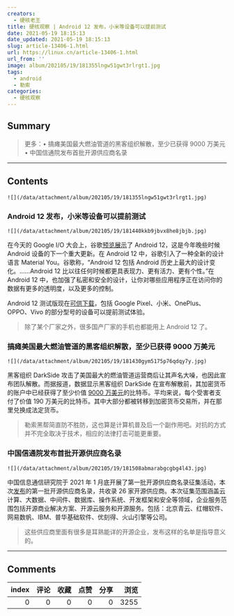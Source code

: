 ```yaml
---
creators:
  - 硬核老王
title: 硬核观察 | Android 12 发布，小米等设备可以提前测试
date: 2021-05-19 18:15:13
date_updated: 2021-05-19 18:15:13
slug: article-13406-1.html
url: https://linux.cn/article-13406-1.html
url_from: ''
image: album/202105/19/181355lngw51gwt3rlrgt1.jpg
tags:
  - android
  - 勒索
categories:
  - 硬核观察
---
```


## Summary

> 更多：• 搞瘫美国最大燃油管道的黑客组织解散，至少已获得 9000 万美元 • 中国信通院发布首批开源供应商名录

***

<!-- more -->

## Contents

`![](/data/attachment/album/202105/19/181355lngw51gwt3rlrgt1.jpg)`

### Android 12 发布，小米等设备可以提前测试

`![](/data/attachment/album/202105/19/181440kkb9jbvx8he8jbjb.jpg)`

在今天的 Google I/O 大会上，谷歌[预览展示](https://arstechnica.com/gadgets/2021/05/google-shows-off-android-12s-huge-ui-overhaul/)了 Android 12，这是今年晚些时候 Android 设备的下一个重大更新。在 Android 12 中，谷歌引入了一种全新的设计语言 Material You。谷歌称，“Android 12 包括 Android 历史上最大的设计变化。……Android 12 比以往任何时候都更具表现力、更有活力、更有个性。”在 Android 12 中，也加强了私密和安全的设计，让你对哪些应用程序正在访问你的数据有更多的透明度，以及更多的控制。

Android 12 测试版现在[可供下载](https://www.google.com/android/beta)，包括 Google Pixel、小米、OnePlus、OPPO、Vivo 的部分型号的设备可以提前测试体验。

> 
> 除了某个厂家之外，很多国产厂家的手机也都能用上 Android 12 了。
> 
> 
> 

### 搞瘫美国最大燃油管道的黑客组织解散，至少已获得 9000 万美元

`![](/data/attachment/album/202105/19/181430gym5175p76qdqy7y.jpg)`

黑客组织 DarkSide 攻击了美国最大的燃油管道运营商后让其声名大噪，也因此宣布团队解散。而据报道，数据显示黑客组织 DarkSide 在宣布解散前，其加密货币的账户中已经获得了至少价值 [9000 万美元](https://www.cnbc.com/2021/05/18/colonial-pipeline-hackers-darkside-received-90-million-in-bitcoin.html)的比特币。平均来说，每个受害者支付了价值 190 万美元的比特币。其中大部分都被转移到加密货币交易所，并在那里兑换成法定货币。

> 
> 勒索黑帮简直防不胜防，这也算是计算机普及后一个副作用吧。对抗的方式并不完全取决于技术，相应的法律打击可能更重要。
> 
> 
> 

### 中国信通院发布首批开源供应商名录

`![](/data/attachment/album/202105/19/181508abmarabgcgbg4l43.jpg)`

中国信息通信研究院于 2021 年 1 月底开展了第一批开源供应商名录征集活动，本次[发布](https://mp.weixin.qq.com/s/DDCKSVshAbNQmCgY8Z4M4Q)的第一批开源供应商名录，共收录 26 家开源供应商。本次征集范围涵盖云计算、大数据、中间件、数据库、操作系统、开发框架和安全等领域，企业服务范围包括开源商业解决方案、开源云服务和开源服务。包括：北京青云、红帽软件、网易数帆、IBM、普华基础软件、优刻得、火山引擎等公司。

> 
> 这些供应商里面有很多是耳熟能详的开源企业，发布这样的名单是指导意义的。
> 
> 
>

***

## Comments


|   index |   评论 |   收藏 |   点赞 |   分享 |   浏览 |
|--------:|-------:|-------:|-------:|-------:|-------:|
|       0 |      0 |      0 |      0 |      0 |   3255 |
